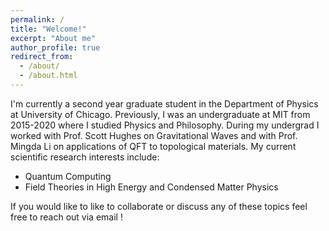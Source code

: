 ```yaml
---
permalink: /
title: "Welcome!"
excerpt: "About me"
author_profile: true
redirect_from: 
  - /about/
  - /about.html
---
```



I'm currently a second year graduate student in the Department of Physics at University of Chicago. Previously, I was an undergraduate at MIT from 2015-2020 where I studied Physics and Philosophy. During my undergrad I worked with Prof. Scott Hughes on Gravitational Waves and with Prof. Mingda Li on applications of QFT to topological materials.  My current scientific research interests include:
* Quantum Computing
* Field Theories in High Energy and Condensed Matter Physics

If you would like to like to collaborate or discuss any of these topics feel free to reach out via email ! 
